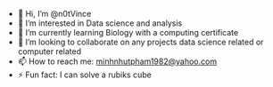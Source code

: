 - 👋 Hi, I’m @n0tVince
- 👀 I’m interested in Data science and analysis
- 🌱 I’m currently learning Biology with a computing certificate
- 💞️ I’m looking to collaborate on any projects data science related or computer related
- 📫 How to reach me: minhnhutpham1982@yahoo.com
- ⚡ Fun fact: I can solve a rubiks cube

<!---
n0tVince/n0tVince is a ✨ special ✨ repository because its `README.md` (this file) appears on your GitHub profile.
You can click the Preview link to take a look at your changes.
--->
